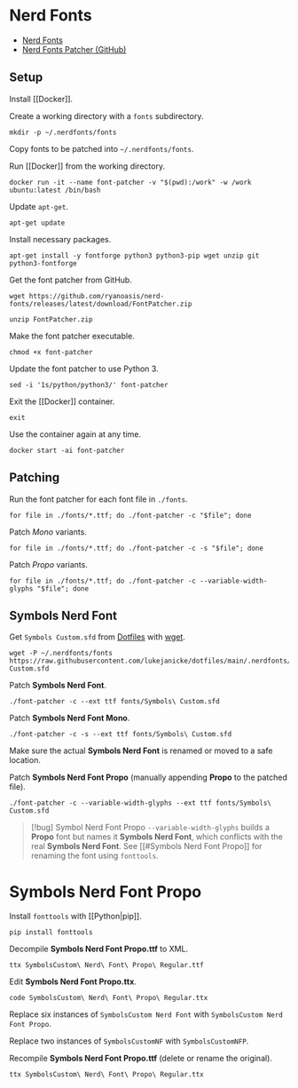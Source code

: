 # Nerd Fonts

- [Nerd Fonts](https://www.nerdfonts.com/)
- [Nerd Fonts Patcher (GitHub)](https://github.com/ryanoasis/nerd-fonts#font-patcher)

## Setup

Install [[Docker]].

Create a working directory with a `fonts` subdirectory.

```shell
mkdir -p ~/.nerdfonts/fonts
```

Copy fonts to be patched into `~/.nerdfonts/fonts`.

Run [[Docker]] from the working directory.

```shell
docker run -it --name font-patcher -v "$(pwd):/work" -w /work ubuntu:latest /bin/bash
```

Update `apt-get`.

```shell
apt-get update
```

Install necessary packages.

```shell
apt-get install -y fontforge python3 python3-pip wget unzip git python3-fontforge
```

Get the font patcher from GitHub.

```shell
wget https://github.com/ryanoasis/nerd-fonts/releases/latest/download/FontPatcher.zip
```

```shell
unzip FontPatcher.zip
```

Make the font patcher executable.

```shell
chmod +x font-patcher
```

Update the font patcher to use Python 3.

```shell
sed -i '1s/python/python3/' font-patcher
```

Exit the [[Docker]] container.

```shell
exit
```

Use the container again at any time.

```shell
docker start -ai font-patcher
```

## Patching

Run the font patcher for each font file in `./fonts`.

```shell
for file in ./fonts/*.ttf; do ./font-patcher -c "$file"; done
```

Patch *Mono* variants.

```shell
for file in ./fonts/*.ttf; do ./font-patcher -c -s "$file"; done
```

Patch *Propo* variants.

```shell
for file in ./fonts/*.ttf; do ./font-patcher -c --variable-width-glyphs "$file"; done
```

## Symbols Nerd Font

Get  `Symbols Custom.sfd` from [Dotfiles](Dotfiles.md) with [wget](wget.md).

```shell
wget -P ~/.nerdfonts/fonts https://raw.githubusercontent.com/lukejanicke/dotfiles/main/.nerdfonts/Symbols\ Custom.sfd
```

Patch **Symbols Nerd Font**.

```shell
./font-patcher -c --ext ttf fonts/Symbols\ Custom.sfd
```

Patch **Symbols Nerd Font Mono**.

```shell
./font-patcher -c -s --ext ttf fonts/Symbols\ Custom.sfd
```

Make sure the actual **Symbols Nerd Font** is renamed or moved to a safe location.

Patch  **Symbols Nerd Font Propo** (manually appending **Propo** to the patched file).

```shell
./font-patcher -c --variable-width-glyphs --ext ttf fonts/Symbols\ Custom.sfd
```

> [!bug] Symbol Nerd Font Propo
> `--variable-width-glyphs` builds a **Propo** font but names it **Symbols Nerd Font**, which conflicts with the real **Symbols Nerd Font**. See [[#Symbols Nerd Font Propo]] for renaming the font using `fonttools`.

# Symbols Nerd Font Propo

Install `fonttools` with [[Python|pip]].

```shell
pip install fonttools
```

Decompile **Symbols Nerd Font Propo.ttf** to XML.

```shell
ttx SymbolsCustom\ Nerd\ Font\ Propo\ Regular.ttf
```

Edit **Symbols Nerd Font Propo.ttx**.

```shell
code SymbolsCustom\ Nerd\ Font\ Propo\ Regular.ttx
```

Replace six instances of `SymbolsCustom Nerd Font` with `SymbolsCustom Nerd Font Propo`.

Replace two instances of `SymbolsCustomNF` with `SymbolsCustomNFP`.

Recompile **Symbols Nerd Font Propo.ttf** (delete or rename the original).

```shell
ttx SymbolsCustom\ Nerd\ Font\ Propo\ Regular.ttx
```
